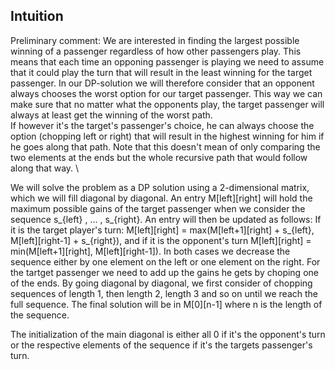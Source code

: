 ## Intuition

Preliminary comment: We are interested in finding the largest possible winning of a passenger regardless of how other passengers play. This means that each time an opponing passenger is playing we need to assume that it could play the turn that will result in the least winning for the target passenger. In our DP-solution we will therefore consider that an opponent always chooses the worst option for our target passenger. This way we can make sure that no matter what the opponents play, the target passenger will always at least get the winning of the worst path. \
If however it's the target's passenger's choice, he can always choose the option (chopping left or right) that will result in the highest winning for him if he goes along that path. Note that this doesn't mean of only comparing the two elements at the ends but the whole recursive path that would follow along that way. \

We will solve the problem as a DP solution using a 2-dimensional matrix, which we will fill diagonal by diagonal. An entry M\[left\]\[right\] will hold the maximum possible gains of the target passenger when we consider the sequence s_{left} , ... , s_{right}. An entry will then be updated as follows: If it is the target player's turn: M\[left\]\[right\] = max(M\[left+1\]\[right\] + s_{left}, M\[left\]\[right-1\] + s_{right}), and if it is the opponent's turn M\[left\]\[right\] = min(M\[left+1\]\[right\], M\[left\]\[right-1\]). In both cases we decrease the sequence either by one element on the left or one element on the right. For the tartget passenger we need to add up the gains he gets by choping one of the ends. By going diagonal by diagonal, we first consider of chopping sequences of length 1, then length 2, length 3 and so on until we reach the full sequence. The final solution will be in M\[0\]\[n-1\] where n is the length of the sequence.

The initialization of the main diagonal is either all 0 if it's the opponent's turn or the respective elements of the sequence if it's the targets passenger's turn.